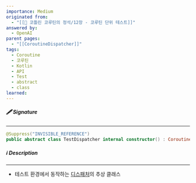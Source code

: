 ```yaml
---
importance: Medium
originated from:
  - "[[📘 코틀린 코루틴의 정석/12장 - 코루틴 단위 테스트]]"
answered by:
  - OpenAI
parent pages:
  - "[[CoroutineDispatcher]]"
tags:
  - Coroutine
  - 코루틴
  - Kotlin
  - API
  - Test
  - abstract
  - class
learned:
---
```

##### 🖋️ Signature
---
```Kotlin
@Suppress("INVISIBLE_REFERENCE")
public abstract class TestDispatcher internal constructor() : CoroutineDispatcher(), Delay, DelayWithTimeoutDiagnostics
```

##### ℹ️ Description
---
- 테스트 환경에서 동작하는 [디스패처](디스패처.md)의 추상 클래스
